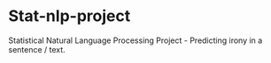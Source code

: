 # Stat-nlp-project
Statistical Natural Language Processing Project - Predicting irony in a sentence / text.
